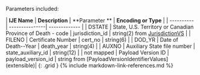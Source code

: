 
Parameters included:

| **IJE Name** | **Description** | **Parameter **  |  **Encoding or Type**  |
| ---------- | ---------------| ------------- |
|  DSTATE    | State, U.S. Territory or Canadian Province of Death - code | jurisdiction_id  | string(2) from [JurisdictionVS](https://build.fhir.org/ig/HL7/vrdr//ValueSet-vrdr-jurisdiction-vs.html)   |
|  FILENO    | Certificate Number | cert_no   | string(6)   |
|  DOD_YR    | Date of Death--Year | death_year   | string(4)   |
|  AUXNO    | Auxiliary State file number | state_auxiliary_id   | string(12)   |
| not mapped | Payload Version ID | payload_version_id | string from [PayloadVersionIdentifierValues] (extensible)|
{: .grid }
{% include markdown-link-references.md %}